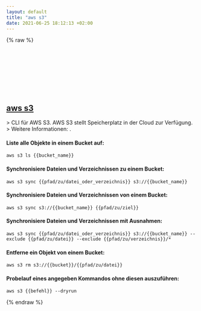 ```yaml
---
layout: default
title: "aws s3"
date: 2021-06-25 18:12:13 +02:00
---
```

{% raw %}
<h2 id="aws-s3">
  <a href="/de/common/aws-s3.html">aws s3</a> <a href="#aws-s3"><svg class="icon">
    <use href="/assets/images/unicode_sprite.svg#link" />
  </svg></a>
</h2>
> CLI für AWS S3. AWS S3 stellt Speicherplatz in der Cloud zur Verfügung.
> Weitere Informationen: <https://aws.amazon.com/cli>.

#### Liste alle Objekte in einem Bucket auf:
```shell
aws s3 ls {{bucket_name}}
```
#### Synchronisiere Dateien und Verzeichnissen zu einem Bucket:
```shell
aws s3 sync {{pfad/zu/datei_oder_verzeichnis}} s3://{{bucket_name}}
```
#### Synchronisiere Dateien und Verzeichnissen von einem Bucket:
```shell
aws s3 sync s3://{{bucket_name}} {{pfad/zu/ziel}}
```
#### Synchronisiere Dateien und Verzeichnissen mit Ausnahmen:
```shell
aws s3 sync {{pfad/zu/datei_oder_verzeichnis}} s3://{{bucket_name}} --exclude {{pfad/zu/datei}} --exclude {{pfad/zu/verzeichnis}}/*
```
#### Entferne ein Objekt von einem Bucket:
```shell
aws s3 rm s3://{{bucket}}/{{pfad/zu/datei}}
```
#### Probelauf eines angegeben Kommandos ohne diesen auszuführen:
```shell
aws s3 {{befehl}} --dryrun
```
{% endraw %}